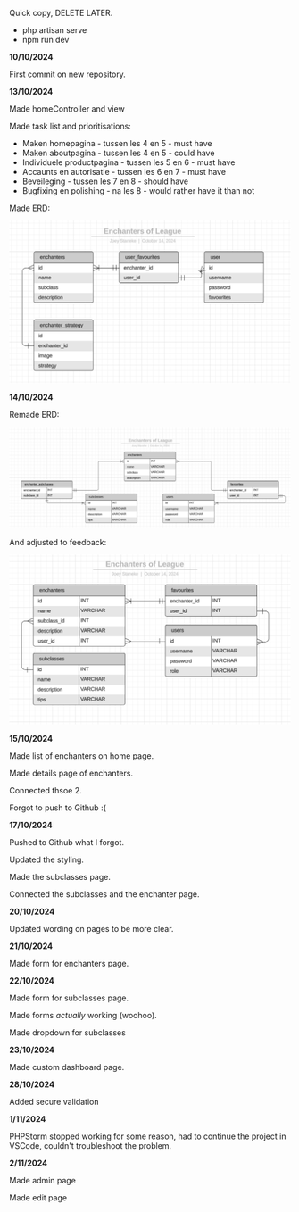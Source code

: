 Quick copy, DELETE LATER.
- php artisan serve
- npm run dev


<b>10/10/2024</b>

First commit on new repository.

<b>13/10/2024</b>

Made homeController and view

Made task list and prioritisations:

- Maken homepagina - tussen les 4 en 5 - must have
- Maken aboutpagina - tussen les 4 en 5 - could have
- Individuele productpagina - tussen les 5 en 6 - must have
- Accaunts en autorisatie - tussen les 6 en 7 - must have
- Beveileging - tussen les 7 en 8 - should have
- Bugfixing en polishing - na les 8 - would rather have it than not

Made ERD:

![ERD](./images/ERD_1.png)

<b>14/10/2024</b>

Remade ERD:

![ERD](./images/ERD_2.png)

And adjusted to feedback:

![ERD](./images/ERD_3.png)

<b>15/10/2024</b>

Made list of enchanters on home page.

Made details page of enchanters.

Connected thsoe 2.

Forgot to push to Github :(

<b>17/10/2024</b>

Pushed to Github what I forgot.

Updated the styling.

Made the subclasses page.

Connected the subclasses and the enchanter page.

<b>20/10/2024</b>

Updated wording on pages to be more clear.

<b>21/10/2024</b>

Made form for enchanters page.

<b>22/10/2024</b>

Made form for subclasses page.

Made forms _actually_ working (woohoo).

Made dropdown for subclasses

<b>23/10/2024</b>

Made custom dashboard page.

<b>28/10/2024</b>

Added secure validation

<b>1/11/2024</b>

PHPStorm stopped working for some reason, had to continue the project in VSCode, couldn't troubleshoot the problem.

<b>2/11/2024</b>

Made admin page

Made edit page

